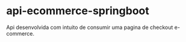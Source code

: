 # api-ecommerce-springboot

Api desenvolvida com intuito de consumir uma pagina de checkout e-commerce.
